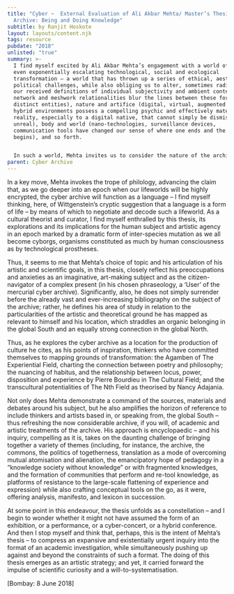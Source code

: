 ```yaml
---
title: "Cyber ~  External Evaluation of Ali Akbar Mehta/ Master’s Thesis – Cyber
  Archive: Being and Doing Knowledge"
subtitle: by Ranjit Hoskote
layout: layouts/content.njk
tags: resource
pubdate: "2018"
unlisted: "true"
summary: >-
  I find myself excited by Ali Akbar Mehta’s engagement with a world of rapidly,
  even exponentially escalating technological, social and ecological
  transformation – a world that has thrown up a series of ethical, aesthetic and
  political challenges, while also obliging us to alter, sometimes radically,
  our received definitions of individual subjectivity and ambient context (the
  network and meshwork relationalities blur the lines between these formerly
  distinct entities), nature and artifice (digital, virtual, augmented and
  hybrid environments possess a compelling psychic and effectively material
  reality, especially to a digital native, that cannot simply be dismissed as
  unreal), body and world (nano-technologies, surveillance devices,
  communication tools have changed our sense of where one ends and the other
  begins), and so forth.


  In such a world, Mehta invites us to consider the nature of the archive as a resource and point of departure for art-making as well as ethical and political action; the residual questions of hegemony and colonialism that accompany it (who builds an archive; who has access to it; who controls the annotation that accompanies the records?), and organises an inquiry into how we may conceive of the archive in its expanded, rhizomatic and hyper-connected avatars in cyberspace as a ‘cyber archive’.
parent: Cyber Archive
---
```

In a key move, Mehta invokes the trope of philology, advancing the claim that, as we go deeper into an epoch when our lifeworlds will be highly encrypted, the cyber archive will function as a language – I find myself thinking, here, of Wittgenstein’s cryptic suggestion that a language is a form of life – by means of which to negotiate and decode such a lifeworld. As a cultural theorist and curator, I find myself enthralled by this thesis, its explorations and its implications for the human subject and artistic agency in an epoch marked by a dramatic form of inter-species mutation as we all become cyborgs, organisms constituted as much by human consciousness as by technological prostheses.

Thus, it seems to me that Mehta’s choice of topic and his articulation of his artistic and scientific goals, in this thesis, closely reflect his preoccupations and anxieties as an imaginative, art-making subject and as the citizen-navigator of a complex present (in his chosen phraseology, a ‘User’ of the mercurial cyber archive). Significantly, also, he does not simply surrender before the already vast and ever-increasing bibliography on the subject of the archive; rather, he defines his area of study in relation to the particularities of the artistic and theoretical ground he has mapped as relevant to himself and his location, which straddles an organic belonging in the global South and an equally strong connection in the global North.

Thus, as he explores the cyber archive as a location for the production of culture he cites, as his points of inspiration, thinkers who have committed themselves to mapping grounds of transformation: the Agamben of The Experiential Field, charting the connection between poetry and philosophy; the nuancing of habitus, and the relationship between locus, power, disposition and experience by Pierre Bourdieu in The Cultural Field; and the transcultural potentialities of The Nth Field as theorised by Nancy Adajania.

Not only does Mehta demonstrate a command of the sources, materials and debates around his subject, but he also amplifies the horizon of reference to include thinkers and artists based in, or speaking from, the global South – thus refreshing the now considerable archive, if you will, of academic and artistic treatments of the archive. His approach is encyclopaedic – and his inquiry, compelling as it is, takes on the daunting challenge of bringing together a variety of themes (including, for instance, the archive, the commons, the politics of togetherness, translation as a mode of overcoming mutual atomisation and alienation, the emancipatory hope of pedagogy in a “knowledge society without knowledge” or with fragmented knowledges, and the formation of communities that perform and re-tool knowledge, as platforms of resistance to the large-scale flattening of experience and expression) while also crafting conceptual tools on the go, as it were, offering analysis, manifesto, and lexicon in succession.

At some point in this endeavour, the thesis unfolds as a constellation – and I begin to wonder whether it might not have assumed the form of an exhibition, or a performance, or a cyber-concert, or a hybrid conference. And then I stop myself and think that, perhaps, this is the intent of Mehta’s thesis – to compress an expansive and existentially urgent inquiry into the format of an academic investigation, while simultaneously pushing up against and beyond the constraints of such a format. The doing of this thesis emerges as an artistic strategy; and yet, it carried forward the impulse of scientific curiosity and a will-to-systematisation.

\[Bombay: 8 June 2018]

